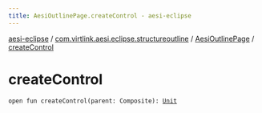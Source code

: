 ```yaml
---
title: AesiOutlinePage.createControl - aesi-eclipse
---
```


[aesi-eclipse](../../index.html) / [com.virtlink.aesi.eclipse.structureoutline](../index.html) / [AesiOutlinePage](index.html) / [createControl](.)

# createControl

`open fun createControl(parent: Composite): `[`Unit`](https://kotlinlang.org/api/latest/jvm/stdlib/kotlin/-unit/index.html)